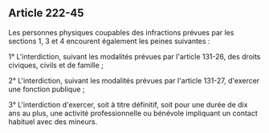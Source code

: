 Article 222-45
----
Les personnes physiques coupables des infractions prévues par les sections 1, 3
et 4 encourent également les peines suivantes :

1° L'interdiction, suivant les modalités prévues par l'article 131-26, des
droits civiques, civils et de famille ;

2° L'interdiction, suivant les modalités prévues par l'article 131-27, d'exercer
une fonction publique ;

3° L'interdiction d'exercer, soit à titre définitif, soit pour une durée de dix
ans au plus, une activité professionnelle ou bénévole impliquant un contact
habituel avec des mineurs.
